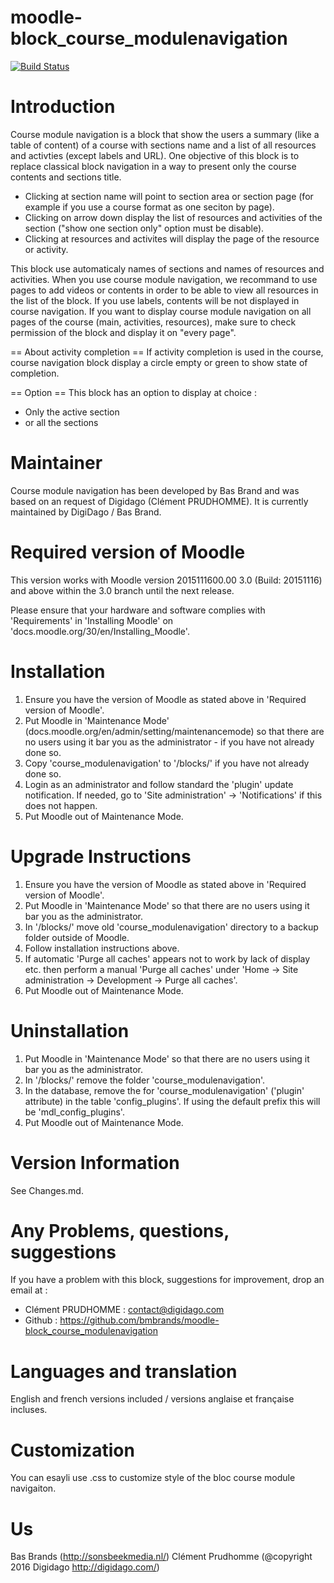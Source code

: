 # moodle-block_course_modulenavigation

[![Build Status](https://travis-ci.org/bmbrands/moodle-block_course_modulenavigation.svg?branch=master)](https://travis-ci.org/bmbrands/moodle-block_course_modulenavigation)

Introduction
============
Course module navigation is a block that show the users a summary (like a table of content) of a course with sections name and a list of all resources and activties (except labels and URL). One objective of this block is to replace classical block navigation in a way to present only the course contents and sections title.
- Clicking at section name will point to section area or section page (for example if you use a course format as one seciton by page).
- Clicking on arrow down display the list of resources and activities of the section ("show one section only" option must be disable).
- Clicking at resources and activites will display the page of the resource or activity.

This block use automaticaly names of sections and names of resources and activities. When you use course module navigation, we recommand to use pages to add videos or contents in order to be able to view all resources in the list of the block. If you use labels, contents will be not displayed in course navigation.
If you want to display course module navigation on all pages of the course (main, activities, resources), make sure to check permission of the block and display it on "every page".

== About activity completion ==
If activity completion is used in the course, course navigation block display a circle empty or green to show state of completion. 

== Option ==
This block has an option to display at choice :
- Only the active section
- or all the sections 


Maintainer
============
Course module navigation has been developed by Bas Brand and was based on an request of Digidago (Clément PRUDHOMME). It is currently maintained by DigiDago / Bas Brand.


Required version of Moodle
==========================
This version works with Moodle version 2015111600.00 3.0 (Build: 20151116) and above within the 3.0 branch until the
next release.

Please ensure that your hardware and software complies with 'Requirements' in 'Installing Moodle' on
'docs.moodle.org/30/en/Installing_Moodle'.


Installation
============
 1. Ensure you have the version of Moodle as stated above in 'Required version of Moodle'.  
 2. Put Moodle in 'Maintenance Mode' (docs.moodle.org/en/admin/setting/maintenancemode) so that there are no 
    users using it bar you as the administrator - if you have not already done so.
 3. Copy 'course_modulenavigation' to '/blocks/' if you have not already done so.
 4. Login as an administrator and follow standard the 'plugin' update notification.  If needed, go to
    'Site administration' -> 'Notifications' if this does not happen.
 5.  Put Moodle out of Maintenance Mode.

Upgrade Instructions
====================
 1. Ensure you have the version of Moodle as stated above in 'Required version of Moodle'.
 2. Put Moodle in 'Maintenance Mode' so that there are no users using it bar you as the administrator.
 3. In '/blocks/' move old 'course_modulenavigation' directory to a backup folder outside of Moodle.
 4. Follow installation instructions above.
 5. If automatic 'Purge all caches' appears not to work by lack of display etc. then perform a manual 'Purge all caches'
    under 'Home -> Site administration -> Development -> Purge all caches'.
 6. Put Moodle out of Maintenance Mode.

Uninstallation
==============
 1. Put Moodle in 'Maintenance Mode' so that there are no users using it bar you as the administrator.
 2. In '/blocks/' remove the folder 'course_modulenavigation'.
 4. In the database, remove the for 'course_modulenavigation' ('plugin' attribute) in the table 'config_plugins'.  If
    using the default prefix this will be 'mdl_config_plugins'.
 5. Put Moodle out of Maintenance Mode.

Version Information
===================
See Changes.md.


Any Problems, questions, suggestions
===================
If you have a problem with this block, suggestions for improvement, drop an email at :
- Clément PRUDHOMME :  contact@digidago.com
-  Github : https://github.com/bmbrands/moodle-block_course_modulenavigation


Languages and translation
===================
English and french versions included / versions anglaise et française incluses.


Customization
===================
You can esayli use .css to customize style of the bloc course module navigaiton.



Us
==
Bas Brands (http://sonsbeekmedia.nl/)
Clément Prudhomme (@copyright 2016 Digidago http://digidago.com/)

